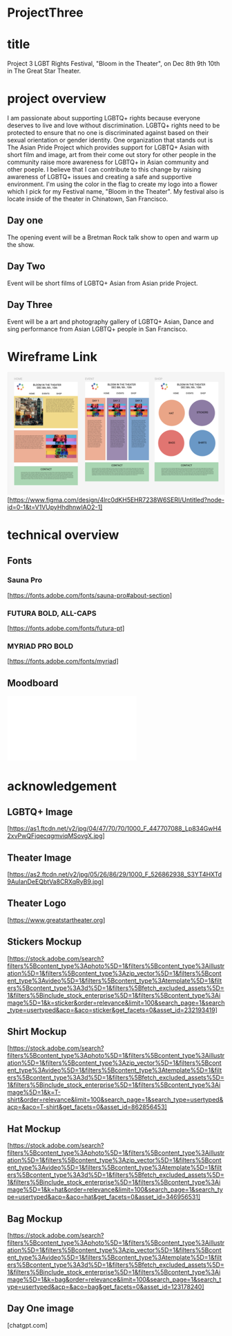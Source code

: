 # ProjectThree

# title
Project 3
LGBT Rights Festival, "Bloom in the Theater", on Dec 8th 9th 10th in The Great Star Theater.

# project overview
I am passionate about supporting LGBTQ+ rights because everyone deserves to live and love without discrimination. LGBTQ+ rights need to be protected to ensure that no one is discriminated against based on their sexual orientation or gender identity. One organization that stands out is The Asian Pride Project which provides support for LGBTQ+ Asian with short film and image, art from their come out story for other people in the community raise more awareness for LGBTQ+ in Asian community and other poeple. I believe that I can contribute to this change by raising awareness of LGBTQ+ issues and creating a safe and supportive environment. I'm using the color in the flag to create my logo into a flower which I pick for my Festival name, "Bloom in the Theater". My festival also is locate inside of the theater in Chinatown, San Francisco.

## Day one
The opening event will be a Bretman Rock talk show to open and warm up the show.

## Day Two
Event will be short films of LGBTQ+ Asian from Asian pride Project.

## Day Three
Event will be a art and photography gallery of LGBTQ+ Asian, Dance and sing performance from Asian LGBTQ+ people in San Francisco.

# Wireframe Link
![one](img/Wireframe.png)
[https://www.figma.com/design/4lrc0dKH5EHR7238W6SERI/Untitled?node-id=0-1&t=V1VUpyHhdhnwIAO2-1]

# technical overview

## Fonts
### Sauna Pro 
[https://fonts.adobe.com/fonts/sauna-pro#about-section]

### FUTURA BOLD, ALL-CAPS
[https://fonts.adobe.com/fonts/futura-pt]

### MYRIAD PRO BOLD
[https://fonts.adobe.com/fonts/myriad]

## Moodboard
![two](img/BoiThiGiang_Festival%20Guide%20Concept.pdf)

# acknowledgement
## LGBTQ+ Image
[https://as1.ftcdn.net/v2/jpg/04/47/70/70/1000_F_447707088_Lp834GwH42xvPwQFjqecqgmviqMSovgX.jpg]
## Theater Image
[https://as2.ftcdn.net/v2/jpg/05/26/86/29/1000_F_526862938_S3YT4HXTd9AuIanDeEQbtVa8CRXqRyB9.jpg]

## Theater Logo
[https://www.greatstartheater.org]

## Stickers Mockup
[https://stock.adobe.com/search?filters%5Bcontent_type%3Aphoto%5D=1&filters%5Bcontent_type%3Aillustration%5D=1&filters%5Bcontent_type%3Azip_vector%5D=1&filters%5Bcontent_type%3Avideo%5D=1&filters%5Bcontent_type%3Atemplate%5D=1&filters%5Bcontent_type%3A3d%5D=1&filters%5Bfetch_excluded_assets%5D=1&filters%5Binclude_stock_enterprise%5D=1&filters%5Bcontent_type%3Aimage%5D=1&k=sticker&order=relevance&limit=100&search_page=1&search_type=usertyped&acp=&aco=sticker&get_facets=0&asset_id=232193419]

## Shirt Mockup
[https://stock.adobe.com/search?filters%5Bcontent_type%3Aphoto%5D=1&filters%5Bcontent_type%3Aillustration%5D=1&filters%5Bcontent_type%3Azip_vector%5D=1&filters%5Bcontent_type%3Avideo%5D=1&filters%5Bcontent_type%3Atemplate%5D=1&filters%5Bcontent_type%3A3d%5D=1&filters%5Bfetch_excluded_assets%5D=1&filters%5Binclude_stock_enterprise%5D=1&filters%5Bcontent_type%3Aimage%5D=1&k=T-shirt&order=relevance&limit=100&search_page=1&search_type=usertyped&acp=&aco=T-shirt&get_facets=0&asset_id=862856453]

## Hat Mockup
[https://stock.adobe.com/search?filters%5Bcontent_type%3Aphoto%5D=1&filters%5Bcontent_type%3Aillustration%5D=1&filters%5Bcontent_type%3Azip_vector%5D=1&filters%5Bcontent_type%3Avideo%5D=1&filters%5Bcontent_type%3Atemplate%5D=1&filters%5Bcontent_type%3A3d%5D=1&filters%5Bfetch_excluded_assets%5D=1&filters%5Binclude_stock_enterprise%5D=1&filters%5Bcontent_type%3Aimage%5D=1&k=hat&order=relevance&limit=100&search_page=1&search_type=usertyped&acp=&aco=hat&get_facets=0&asset_id=346956531]

## Bag Mockup
[https://stock.adobe.com/search?filters%5Bcontent_type%3Aphoto%5D=1&filters%5Bcontent_type%3Aillustration%5D=1&filters%5Bcontent_type%3Azip_vector%5D=1&filters%5Bcontent_type%3Avideo%5D=1&filters%5Bcontent_type%3Atemplate%5D=1&filters%5Bcontent_type%3A3d%5D=1&filters%5Bfetch_excluded_assets%5D=1&filters%5Binclude_stock_enterprise%5D=1&filters%5Bcontent_type%3Aimage%5D=1&k=bag&order=relevance&limit=100&search_page=1&search_type=usertyped&acp=&aco=bag&get_facets=0&asset_id=123178240]

## Day One image
[chatgpt.com]